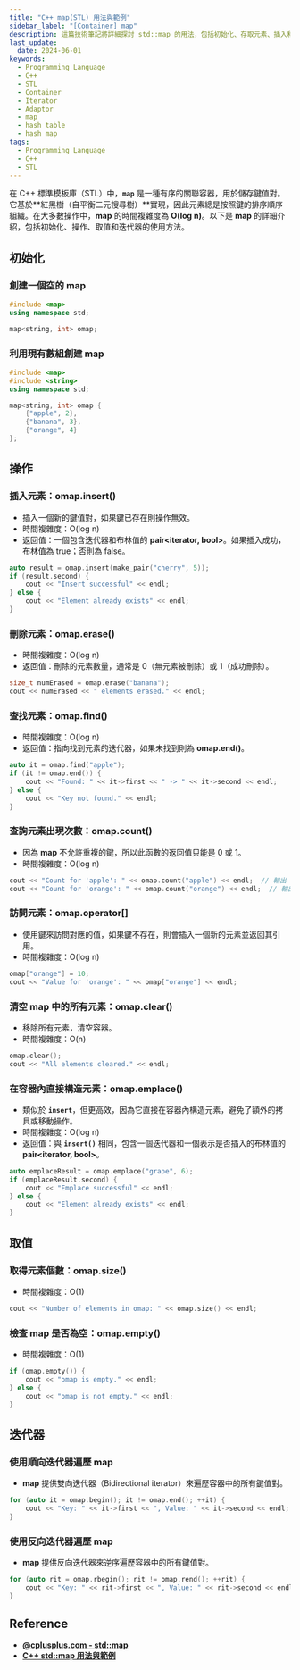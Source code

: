 ```yaml
---
title: "C++ map(STL) 用法與範例"
sidebar_label: "[Container] map"
description: 這篇技術筆記將詳細探討 std::map 的用法，包括初始化、存取元素、插入和刪除元素等常見操作，並提供簡易的程式碼範例，協助讀者深入理解和熟練運用 unordered_map 容器。
last_update:
  date: 2024-06-01
keywords:
  - Programming Language
  - C++
  - STL
  - Container
  - Iterator
  - Adaptor
  - map
  - hash table
  - hash map
tags:
  - Programming Language
  - C++
  - STL
---
```


在 C++ 標準模板庫（STL）中，**`map`** 是一種有序的關聯容器，用於儲存鍵值對。它基於**紅黑樹（自平衡二元搜尋樹）**實現，因此元素總是按照鍵的排序順序組織。在大多數操作中，**map** 的時間複雜度為 **O(log n)**。以下是 **map** 的詳細介紹，包括初始化、操作、取值和迭代器的使用方法。

## **初始化**

### **創建一個空的 map**

```cpp
#include <map>
using namespace std;

map<string, int> omap;
```

### **利用現有數組創建 map**

```cpp
#include <map>
#include <string>
using namespace std;

map<string, int> omap {
    {"apple", 2},
    {"banana", 3},
    {"orange", 4}
};
```

## **操作**

### **插入元素：omap.insert()**

- 插入一個新的鍵值對，如果鍵已存在則操作無效。
- 時間複雜度：O(log n)
- 返回值：一個包含迭代器和布林值的 **pair<iterator, bool>**。如果插入成功，布林值為 true；否則為 false。

```cpp
auto result = omap.insert(make_pair("cherry", 5));
if (result.second) {
    cout << "Insert successful" << endl;
} else {
    cout << "Element already exists" << endl;
}
```

### **刪除元素：omap.erase()**

- 時間複雜度：O(log n)
- 返回值：刪除的元素數量，通常是 0（無元素被刪除）或 1（成功刪除）。

```cpp
size_t numErased = omap.erase("banana");
cout << numErased << " elements erased." << endl;
```

### **查找元素：omap.find()**

- 時間複雜度：O(log n)
- 返回值：指向找到元素的迭代器，如果未找到則為 **omap.end()**。

```cpp
auto it = omap.find("apple");
if (it != omap.end()) {
    cout << "Found: " << it->first << " -> " << it->second << endl;
} else {
    cout << "Key not found." << endl;
}
```

### **查詢元素出現次數：omap.count()**

- 因為 **map** 不允許重複的鍵，所以此函數的返回值只能是 0 或 1。
- 時間複雜度：O(log n)

```cpp
cout << "Count for 'apple': " << omap.count("apple") << endl;  // 輸出 1
cout << "Count for 'orange': " << omap.count("orange") << endl;  // 輸出 0
```

### **訪問元素：omap.operator[]**

- 使用鍵來訪問對應的值，如果鍵不存在，則會插入一個新的元素並返回其引用。
- 時間複雜度：O(log n)

```cpp
omap["orange"] = 10;
cout << "Value for 'orange': " << omap["orange"] << endl;
```

### **清空 map 中的所有元素：omap.clear()**

- 移除所有元素，清空容器。
- 時間複雜度：O(n)

```cpp
omap.clear();
cout << "All elements cleared." << endl;
```

### **在容器內直接構造元素：omap.emplace()**

- 類似於 **`insert`**，但更高效，因為它直接在容器內構造元素，避免了額外的拷貝或移動操作。
- 時間複雜度：O(log n)
- 返回值：與 **`insert()`** 相同，包含一個迭代器和一個表示是否插入的布林值的 **pair<iterator, bool>**。

```cpp
auto emplaceResult = omap.emplace("grape", 6);
if (emplaceResult.second) {
    cout << "Emplace successful" << endl;
} else {
    cout << "Element already exists" << endl;
}
```

## **取值**

### **取得元素個數：omap.size()**

- 時間複雜度：O(1)

```cpp
cout << "Number of elements in omap: " << omap.size() << endl;
```

### **檢查 map 是否為空：omap.empty()**

- 時間複雜度：O(1)

```cpp
if (omap.empty()) {
    cout << "omap is empty." << endl;
} else {
    cout << "omap is not empty." << endl;
}
```

## **迭代器**

### **使用順向迭代器遍歷 map**

- **map** 提供雙向迭代器（Bidirectional iterator）來遍歷容器中的所有鍵值對。

```cpp
for (auto it = omap.begin(); it != omap.end(); ++it) {
    cout << "Key: " << it->first << ", Value: " << it->second << endl;
}
```

### **使用反向迭代器遍歷 map**

- **map** 提供反向迭代器來逆序遍歷容器中的所有鍵值對。

```cpp
for (auto rit = omap.rbegin(); rit != omap.rend(); ++rit) {
    cout << "Key: " << rit->first << ", Value: " << rit->second << endl;
}

```

## **Reference**

- [**@cplusplus.com - std::map**](https://cplusplus.com/reference/map/map/)
- [**C++ std::map 用法與範例**](https://cplusplus.com/reference/map/map/)